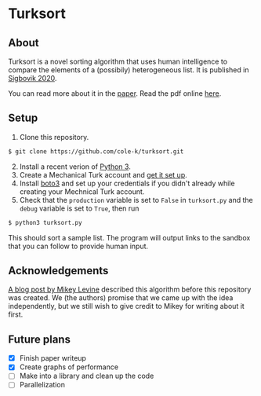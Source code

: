 # Turksort

## About

Turksort is a novel sorting algorithm that uses human intelligence to compare the elements of a (possibily) heterogeneous list.
It is published in [Sigbovik 2020](http://sigbovik.org/2020/proceedings.pdf).

You can read more about it in the [paper](/paper/turksort.tex/). Read the pdf online [here](http://sigbovik.org/2020/proceedings.pdf).

## Setup

1. Clone this repository.

```bash
$ git clone https://github.com/cole-k/turksort.git
```

2. Install a recent verion of [Python 3](https://www.python.org/downloads/).
3. Create a Mechanical Turk account and [get it set up](https://www.mturk.com/get-started).
4. Install [boto3](https://boto3.amazonaws.com/v1/documentation/api/latest/guide/quickstart.html#installation) and set up your credentials if you didn't already while creating your Mechnical Turk account.
5. Check that the `production` variable is set to `False` in `turksort.py` and the `debug` variable is set to `True`, then run

```bash
$ python3 turksort.py
```

This should sort a sample list. The program will output links to the sandbox that you can follow to provide human input.

## Acknowledgements

[A blog post by Mikey
Levine](http://games.hazzens.com/blog/2014/02/27/turk_sort.html) described this
algorithm before this repository was created. We (the authors) promise that we
came up with the idea independently, but we still wish to give credit to Mikey
for writing about it first.


## Future plans

- [x] Finish paper writeup
- [x] Create graphs of performance
- [ ] Make into a library and clean up the code
- [ ] Parallelization
